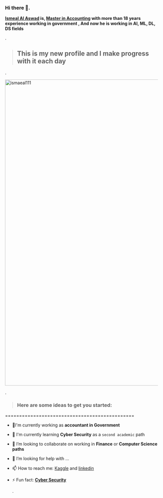 ### Hi there 👋.


**[Ismeal Al Aswad]() is, [Master in Accounting](https://github.com/IsmealAlAswad/Accounting-Certifications) with more than 18 years experience working in government  , And now he is working in AI, ML, DL, DS fields**

.


> ## This is my new profile and I make progress with it each day


. 

<img width="1006" alt="ismaeal111" src="https://github.com/IsmealAlAswad/Accounting-Certifications/assets/146756819/cc190ca4-f574-4a4b-b8e8-b76ac8ad8741">

.


> ### Here are some ideas to get you started:

==============================================


- 🔭I'm currently working as **accountant in Government**

  
- 🌱 I'm currently learning **Cyber Security** as a `second academic` path
- 👯 I’m looking to collaborate on working in **Finance** or **Computer Science paths**
- 🤔 I’m looking for help with ...
- 📫 How to reach me: [Kaggle](https://www.kaggle.com/ismealalaswad) and [linkedin](https://www.linkedin.com/in/ismeal-ahmad-al-aswad-314037294/)
- ⚡ Fun fact:  **[Cyber Security](https://edugate.aau.edu.jo/faces/ui/pages/student/index.xhtml)**



  .





